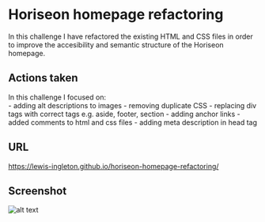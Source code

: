 # Horiseon homepage refactoring

In this challenge I have refactored the existing HTML and CSS files in order to improve the accesibility and semantic structure of the Horiseon homepage.

## Actions taken

In this challenge I focused on:  
    - adding alt descriptions to images 
    - removing duplicate CSS 
    - replacing div tags with correct tags e.g. aside, footer, section
    - adding anchor links 
    - added comments to html and css files 
    - adding meta description in head tag

## URL

https://lewis-ingleton.github.io/horiseon-homepage-refactoring/

## Screenshot

![alt text](https://github.com/lewis-ingleton/horiseon-homepage-refactoring/blob/main/assets/Final%20page%20screenshot/horiseon-final-page-screenshot.png?raw=true)